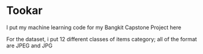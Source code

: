 # Tookar
I put my machine learning code for my Bangkit Capstone Project here

For the dataset, i put 12 different classes of items category; all of the format are JPEG and JPG
